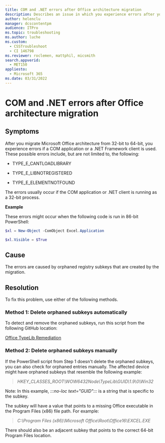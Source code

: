 ```yaml
---
title: COM and .NET errors after Office architecture migration
description: Describes an issue in which you experience errors after you migrate Office to 64-bit architecture if COM or .NET is used.
author: helenclu
manager: dcscontentpm
audience: ITPro
ms.topic: troubleshooting
ms.author: luche
ms.custom: 
  - CSSTroubleshoot
  - CI 146798
ms.reviewer: roclemen, mattphil, micsmith
search.appverid: 
  - MET150
appliesto: 
  - Microsoft 365
ms.date: 03/31/2022
---
```


# COM and .NET errors after Office architecture migration

## Symptoms

After you migrate Microsoft Office architecture from 32-bit to 64-bit, you experience errors if a COM application or a .NET Framework client is used. These possible errors include, but are not limited to, the following:

- TYPE_E_CANTLOADLIBRARY

- TYPE_E_LIBNOTREGISTERED

- TYPE_E_ELEMENTNOTFOUND

The errors usually occur if the COM application or .NET client is running as a 32-bit process.

**Example**

These errors might occur when the following code is run in 86-bit PowerShell:
```powershell
$xl = New-Object -ComObject Excel.Application

$xl.Visible = $True
```

## Cause

The errors are caused by orphaned registry subkeys that are created by the migration.

## Resolution

To fix this problem, use either of the following methods.

### Method 1: Delete orphaned subkeys automatically

To detect and remove the orphaned subkeys, run this script from the following GitHub location:

[Office TypeLib Remediation](https://github.com/bobclements-msft/Office-TypeLib-Remediation)

### Method 2: Delete orphaned subkeys manually

If the PowerShell script from Step 1 doesn't delete the orphaned subkeys, you can also check for orphaned entries manually. The affected device might have orphaned subkeys that resemble the following example:

>*HKEY_CLASSES_ROOT\WOW6432Node\TypeLib\GUID\1.9\0\Win32*

Note: In this example, *:::no-loc text="GUID":::* is a string that is specific to the subkey.

The subkey will have a value that points to a missing Office executable in the Program Files (x86) file path. For example:

> *C:\Program Files (x86)\Microsoft Office\Root\Office16\EXCEL.EXE*

There should also be an adjacent subkey that points to the correct 64-bit Program Files location.
